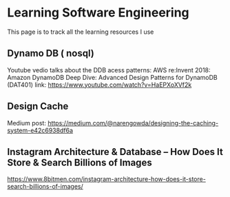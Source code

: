 # Learning Software Engineering
This page is to track all the learning resources I use

## Dynamo DB ( nosql)
Youtube vedio talks about the DDB acess patterns: AWS re:Invent 2018: Amazon DynamoDB Deep Dive: Advanced Design Patterns for DynamoDB (DAT401) link:
  https://www.youtube.com/watch?v=HaEPXoXVf2k 
## Design Cache 
Medium post: https://medium.com/@narengowda/designing-the-caching-system-e42c6938df6a
## Instagram Architecture & Database – How Does It Store & Search Billions of Images
https://www.8bitmen.com/instagram-architecture-how-does-it-store-search-billions-of-images/
